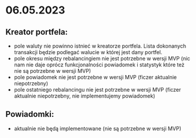# 06.05.2023

## Kreator portfela:

- pole waluty nie powinno istnieć w kreatorze portfela. Lista dokonanych transakcji będzie podlegać walucie w której jest dany portfel.
- pole okresu między rebalancingiem nie jest potrzebne w wersji MVP (nic nam nie daje oprócz funkcjonalności powiadomek i statystyk które też nie są potrzebne w wersji MVP)
- pole powiadomek nie jest potrzebne w wersji MVP (ficzer aktualnie niepotrzebny)
- pole ostatniego rebalancingu nie jest potrzebne w wersji MVP (ficzer aktualnie niepotrzebny, nie implementujemy powiadomek)

## Powiadomki:

- aktualnie nie będą implementowane (nie są potrzebne w wersji MVP)
